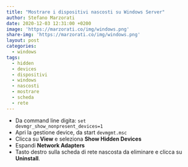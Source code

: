 ```yaml
---
title: "Mostrare i dispositivi nascosti su Windows Server"
author: Stefano Marzorati
date: 2020-12-03 12:31:00 +0200
image: 'https://marzorati.co/img/windows.png'
share-img: 'https://marzorati.co/img/windows.png'
layout: post
categories:
  - windows
tags:
  - hidden
  - devices
  - dispositivi
  - windows
  - nascosti
  - mostrare
  - scheda
  - rete
---
```

- Da command line digita: <code>set devmgr_show_nonpresent_devices=1</code>
- Apri la gestione device, da start <code>devmgmt.msc</code>   
- Clicca su **View** e seleziona **Show Hidden Devices**   
- Espandi **Network Adapters**
- Tasto destro sulla scheda di rete nascosta da eliminare e clicca su **Uninstall**.
